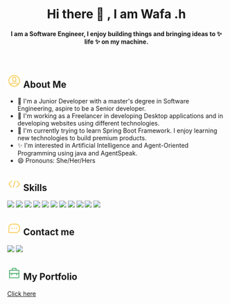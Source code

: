 <h1 align="center">Hi there 👋 , I am Wafa .h </h1>
<h4 align="center">I am a Software Engineer, I enjoy building things and bringing ideas to ✨ life ✨ on my machine.</h4>
<br>



<h2><img src = "images/8-account-outline.gif" width = 32px> About Me </h2>


- 🌟 I'm a Junior Developer with a master's degree in Software Engineering, aspire to be a Senior developer.
- 🔭  I'm working as a Freelancer in developing Desktop applications and in developing websites using different technologies.
- 🌱 I'm currently trying to learn Spring Boot Framework. I enjoy learning new technologies to build premium products.
- ✨ I'm interested in Artificial Intelligence and Agent-Oriented Programming using java and AgentSpeak.
- 😄 Pronouns: She/Her/Hers
<!-- - ⚡ Fun fact: ... -->
<!-- - 👯   I’m looking to collaborate on ... -->
<!-- - 📫   How to reach me: ... -->


<h2> <img src = "images/34-code-outline.gif" width = 32px> 
Skills </h2>
<div>
<img width ='48px' src ='https://raw.githubusercontent.com/rahulbanerjee26/githubAboutMeGenerator/main/icons/github.svg'>
<img width ='48px' src ='https://raw.githubusercontent.com/rahulbanerjee26/githubAboutMeGenerator/main/icons/java.svg'>
<img width ='48px' src ='https://raw.githubusercontent.com/rahulbanerjee26/githubAboutMeGenerator/main/icons/javascript.svg'>
<img width ='48px' src ='https://raw.githubusercontent.com/rahulbanerjee26/githubAboutMeGenerator/main/icons/css.svg'>
<img width ='48px' src ='https://raw.githubusercontent.com/rahulbanerjee26/githubAboutMeGenerator/main/icons/html.svg'>
<img width ='48px' src ='https://raw.githubusercontent.com/rahulbanerjee26/githubAboutMeGenerator/main/icons/php.svg'>
<img width ='48px' src ='https://raw.githubusercontent.com/rahulbanerjee26/githubAboutMeGenerator/main/icons/mysql.svg'>
<img width ='48px' src ='https://raw.githubusercontent.com/rahulbanerjee26/githubAboutMeGenerator/main/icons/angularjs.svg'>
<img width ='48px' src ='https://raw.githubusercontent.com/rahulbanerjee26/githubAboutMeGenerator/main/icons/csharp.svg'>
<img width ='48px' src ='https://raw.githubusercontent.com/rahulbanerjee26/githubAboutMeGenerator/main/icons/bootstrap.svg'>
<img width ='48px' src ='https://raw.githubusercontent.com/rahulbanerjee26/githubAboutMeGenerator/main/icons/firebase.svg'>
</div>

<h2> <img src = "images/47-chat-outline.gif" width = 32px> Contact me </h2>
<div>
<a href = 'https://www.linkedin.com/in/wafa-h'> <img width = '32px' src="https://raw.githubusercontent.com/rahulbanerjee26/githubAboutMeGenerator/main/icons/linked-in-alt.svg"/></a> 
<a href = 'https://github.com/wafa-code'> <img width = '32px' src="https://raw.githubusercontent.com/rahulbanerjee26/githubAboutMeGenerator/main/icons/github.svg"/></a> 
</div>  

<h2> <img src = "images/178-work-outline.gif" width = 32px> My Portfolio </h2>
<a href = 'https://wafa-portfolio.webflow.io/'> Click here <a/>

